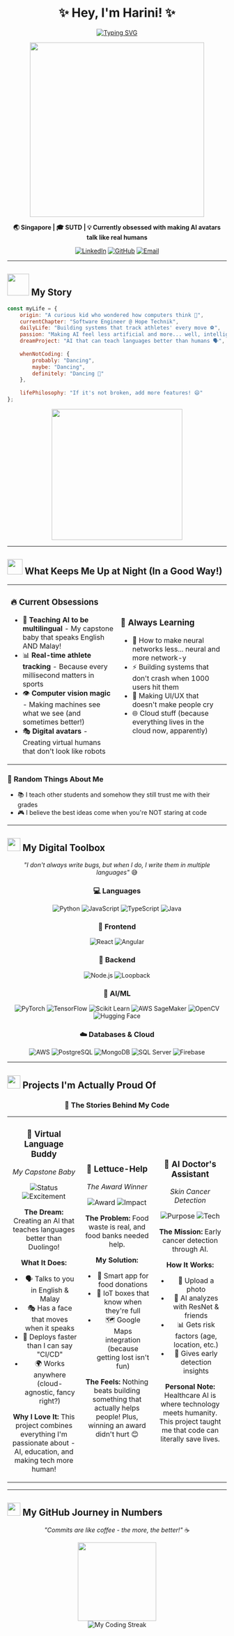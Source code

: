 # <div align="center">✨ **Hey, I'm Harini!** ✨</div>

<div align="center">
  
[![Typing SVG](https://readme-typing-svg.herokuapp.com?font=Fira+Code&weight=600&size=28&pause=1000&color=FF6B6B&center=true&vCenter=true&random=false&width=900&lines=Turning+coffee+into+code+since+2021+%E2%98%95;Building+AI+that+actually+helps+people+%F0%9F%A4%96;Teaching+machines+to+see+%F0%9F%91%81;Making+tech+more+human%2C+one+project+at+a+time+%F0%9F%8C%9F)](https://git.io/typing-svg)

</div>

<div align="center">
  <img src="https://media.giphy.com/media/L1R1tvI9svkIWwpVYr/giphy.gif" width="400"/>
</div>

<p align="center">
  <strong>🌏 Singapore | 🎓 SUTD | 💡 Currently obsessed with making AI avatars talk like real humans</strong>
</p>

<div align="center">
  
[![LinkedIn](https://img.shields.io/badge/Let's_Connect-0077B5?style=for-the-badge&logo=linkedin&logoColor=white)](https://linkedin.com/in/harinipartha16)
[![GitHub](https://img.shields.io/badge/Follow_My_Journey-100000?style=for-the-badge&logo=github&logoColor=white)](https://github.com/HariniParthasarathy16)
[![Email](https://img.shields.io/badge/Say_Hello-D14836?style=for-the-badge&logo=gmail&logoColor=white)](mailto:Harini.Parthasarathy16@gmail.com)

</div>

---

## <img src="https://media.giphy.com/media/VgCDAzcKvsR6OM0uWg/giphy.gif" width="50"> **My Story**

```javascript
const myLife = {
    origin: "A curious kid who wondered how computers think 🤔",
    currentChapter: "Software Engineer @ Hope Technik",
    dailyLife: "Building systems that track athletes' every move ⚽",
    passion: "Making AI feel less artificial and more... well, intelligent!",
    dreamProject: "AI that can teach languages better than humans 🗣️",
    
    whenNotCoding: {
        probably: "Dancing",
        maybe: "Dancing",
        definitely: "Dancing 💃"
    },
    
    lifePhilosophy: "If it's not broken, add more features! 😄"
};
```

<div align="center">
  <img src="https://media.giphy.com/media/26tn33aiTi1jkl6H6/giphy.gif" width="300"/>
</div>

---

## <img src="https://media.giphy.com/media/iY8CRBdQXODJSCERIr/giphy.gif" width="35"> **What Keeps Me Up at Night (In a Good Way!)**

<table>
<tr>
<td width="50%">

### 🔥 **Current Obsessions**
- 🤖 **Teaching AI to be multilingual** - My capstone baby that speaks English AND Malay!
- 📊 **Real-time athlete tracking** - Because every millisecond matters in sports
- 👁️ **Computer vision magic** - Making machines see what we see (and sometimes better!)
- 🎭 **Digital avatars** - Creating virtual humans that don't look like robots

</td>
<td width="50%">

### 🌱 **Always Learning**
- 🧠 How to make neural networks less... neural and more network-y
- ⚡ Building systems that don't crash when 1000 users hit them
- 🎨 Making UI/UX that doesn't make people cry
- 🌐 Cloud stuff (because everything lives in the cloud now, apparently)

</td>
</tr>
</table>

### 💭 **Random Things About Me**
- 📚 I teach other students and somehow they still trust me with their grades
- 🎮 I believe the best ideas come when you're NOT staring at code

---

## <img src="https://media.giphy.com/media/WUlplcMpOCEmTGBtBW/giphy.gif" width="30"> **My Digital Toolbox**

<div align="center">

*"I don't always write bugs, but when I do, I write them in multiple languages"* 😅

### 💻 **Languages**
![Python](https://img.shields.io/badge/Python-B8E6B8?style=for-the-badge&logo=python&logoColor=2F5233)
![JavaScript](https://img.shields.io/badge/JavaScript-F4E4BC?style=for-the-badge&logo=javascript&logoColor=8B6914)
![TypeScript](https://img.shields.io/badge/TypeScript-C4D3F0?style=for-the-badge&logo=typescript&logoColor=2B4C8C)
![Java](https://img.shields.io/badge/Java-F5D5A8?style=for-the-badge&logo=openjdk&logoColor=8B4513)

### 🎨 **Frontend**
![React](https://img.shields.io/badge/React-E1F5FE?style=for-the-badge&logo=react&logoColor=0277BD)
![Angular](https://img.shields.io/badge/Angular-FFCDD2?style=for-the-badge&logo=angular&logoColor=C62828)

### 🔧 **Backend**
![Node.js](https://img.shields.io/badge/Node.js-E8F5E8?style=for-the-badge&logo=nodedotjs&logoColor=2E7D32)
![Loopback](https://img.shields.io/badge/Loopback-FFE1E6?style=for-the-badge&logoColor=AD1457)

### 🤖 **AI/ML**
![PyTorch](https://img.shields.io/badge/PyTorch-FFE0E1?style=for-the-badge&logo=pytorch&logoColor=D32F2F)
![TensorFlow](https://img.shields.io/badge/TensorFlow-FFF3E0?style=for-the-badge&logo=tensorflow&logoColor=E65100)
![Scikit Learn](https://img.shields.io/badge/Scikit_Learn-FFF8E1?style=for-the-badge&logo=scikit-learn&logoColor=F57F17)
![AWS SageMaker](https://img.shields.io/badge/SageMaker-FFF3E0?style=for-the-badge&logo=amazon-aws&logoColor=E65100)
![OpenCV](https://img.shields.io/badge/OpenCV-E8EAF6?style=for-the-badge&logo=OpenCV&logoColor=3F51B5)
![Hugging Face](https://img.shields.io/badge/Hugging_Face-FFF9C4?style=for-the-badge&logo=huggingface&logoColor=827717)

### ☁️ **Databases & Cloud**
![AWS](https://img.shields.io/badge/AWS-FFF3E0?style=for-the-badge&logo=amazonaws&logoColor=E65100)
![PostgreSQL](https://img.shields.io/badge/PostgreSQL-E3F2FD?style=for-the-badge&logo=postgresql&logoColor=1565C0)
![MongoDB](https://img.shields.io/badge/MongoDB-E8F5E8?style=for-the-badge&logo=mongodb&logoColor=2E7D32)
![SQL Server](https://img.shields.io/badge/SQL_Server-FFEBEE?style=for-the-badge&logo=microsoft-sql-server&logoColor=C62828)
![Firebase](https://img.shields.io/badge/Firebase-FFF8E1?style=for-the-badge&logo=firebase&logoColor=F57F17)

</div>

---

## <img src="https://media.giphy.com/media/8UHRm5oY4k4FDxq5QG/giphy.gif" width="30"> **Projects I'm Actually Proud Of**

<div align="center">

### 🌟 **The Stories Behind My Code**

</div>

<table>
<tr>
<td width="33%">

<div align="center">

### 🧠 **Virtual Language Buddy**
*My Capstone Baby*

![Status](https://img.shields.io/badge/Status-In_Progress-yellow?style=flat)
![Excitement](https://img.shields.io/badge/Excitement_Level-Over_9000-red?style=flat)

**The Dream:**
Creating an AI that teaches languages better than Duolingo! 

**What It Does:**
- 🗣️ Talks to you in English & Malay
- 🎭 Has a face that moves when it speaks
- 🚀 Deploys faster than I can say "CI/CD"
- 🌍 Works anywhere (cloud-agnostic, fancy right?)

**Why I Love It:**
This project combines everything I'm passionate about - AI, education, and making tech more human!

</div>

</td>
<td width="33%">
<div align="center">
  
### 🥗 **Lettuce-Help**
*The Award Winner*

![Award](https://img.shields.io/badge/🏆_Merit_Award-Winner-gold?style=flat)
![Impact](https://img.shields.io/badge/Impact-Real_World-green?style=flat)

**The Problem:**
Food waste is real, and food banks needed help.

**My Solution:**
- 📱 Smart app for food donations
- 📡 IoT boxes that know when they're full
- 🗺️ Google Maps integration (because getting lost isn't fun)

**The Feels:**
Nothing beats building something that actually helps people! Plus, winning an award didn't hurt 😊

</div>

</td>
<td width="33%">
<div align="center">
  
### 🔬 **AI Doctor's Assistant**
*Skin Cancer Detection*

![Purpose](https://img.shields.io/badge/Purpose-Saving_Lives-red?style=flat)
![Tech](https://img.shields.io/badge/Tech-Deep_Learning-blue?style=flat)

**The Mission:**
Early cancer detection through AI.

**How It Works:**
- 📸 Upload a photo
- 🧠 AI analyzes with ResNet & friends
- 📊 Gets risk factors (age, location, etc.)
- 🎯 Gives early detection insights

**Personal Note:**
Healthcare AI is where technology meets humanity. This project taught me that code can literally save lives.

</div>

</td>
</tr>
</table>

---

## <img src="https://media.giphy.com/media/W5eoZHPpUx9sapR0eu/giphy.gif" width="30"> **My GitHub Journey in Numbers**

<div align="center">
  
*"Commits are like coffee - the more, the better!"* ☕

</div>

<div align="center">
  <img height="180em" src="https://github-readme-stats.vercel.app/api?username=reenee16&show_icons=true&theme=radical&include_all_commits=true&count_private=true&title_color=ff6b6b&icon_color=4ecdc4&text_color=fff&bg_color=0d1117"/>
 
</div>

<div align="center">
  <img src="https://github-readme-streak-stats.herokuapp.com/?user=reenee16&theme=radical&ring=ff6b6b&fire=ff6b6b&currStreakLabel=ff6b6b" alt="My Coding Streak" />
</div>


